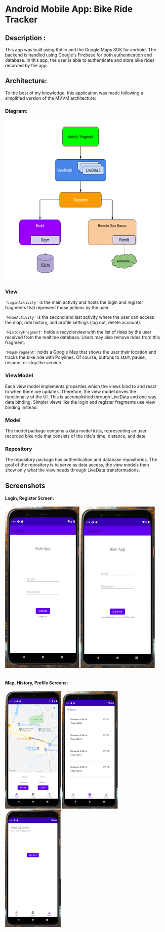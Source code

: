 # Android Mobile App: Bike Ride Tracker 

## Description :

This app was built using Kotlin and the Google Maps SDK for android. 
The backend is handled using Google's Firebase for both authentication and database.
In this app, the user is able to authenticate and store bike rides recorded by the app.

## Architecture: 

To the best of my knowledge, this application was made following a simplified version of the MVVM architecture:

### Diagram:
<img src="images/final-architecture.png" width="670" height="523">

### **View** 
`'LoginActivity'` is the main activity and hosts the login and register fragments that represent those actions by the user. 

`'HomeActivity'` is the second and last activity where the user can access the map, ride history, and profile settings (log out, delete account).

`'HistoryFragment'` holds a recyclerview with the list of rides by the user received from the realtime database. Users may also remove rides from this fragment. 

`'MapsFragment'` holds a Google Map that shows the user their location and tracks the bike ride with Polylines. Of course, buttons to start, pause, resume, or stop the service. 

### **ViewModel**

Each view model implements properties which the views bind to and react to when there are updates. Therefore, the view model drives the functionaliy of the UI. This is accomplished through LiveData and one way data binding. Simpler views like the login and register fragments use view binding instead.  

### **Model**
The model package contains a data model `Ride`, representing an user recorded bike ride that consists of the ride's time, distance, and date.

### Repository 
The repository package has authentication and database repositories. The goal of the repository is to serve as data access, the view models then show only what the view needs through LiveData transformations. 


## Screenshots

#### Login, Register Screen:
<img src="images/login-screen.PNG" width="240" height="523">
<img src="images/register-screen.PNG" width="240" height="523">
<br>
<br>

#### Map, History, Profile Screens:
<img src="images/track-screen.PNG" width="180" height="380">
<img src="images/history-screen.PNG" width="180" height="380">
<img src="images/profile-screen.PNG" width="180" height="380">

